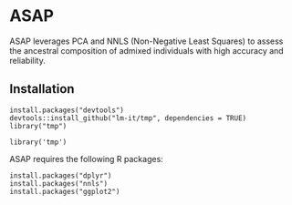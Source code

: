 # ASAP

ASAP leverages PCA and NNLS (Non-Negative Least Squares) to assess the ancestral composition of admixed individuals with high accuracy and reliability.

## Installation

```{r, eval=FALSE}
install.packages("devtools") 
devtools::install_github("lm-it/tmp", dependencies = TRUE)
library("tmp")
```

```{r, echo=FALSE, warning=FALSE, message=FALSE, comment=FALSE}
library('tmp')
```

ASAP requires the following R packages: 

```{r, eval=FALSE}
install.packages("dplyr")
install.packages("nnls")
install.packages("ggplot2")
